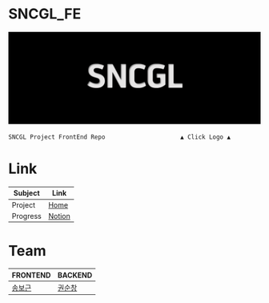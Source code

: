 # **SNCGL_FE**
[![Logo](./CI/Logo.png)](http://3.37.36.107:3000/)
```
SNCGL Project FrontEnd Repo                     ▲ Click Logo ▲
```
# Link
|Subject|Link|
|------|---|
|Project|[Home](https://sncgl.notion.site/226b43d50db74205ac2c814c3328135e)|
|Progress|[Notion](https://sncgl.notion.site/67fa8db1054848ee99f9bfe6009d4772?v=4ebf96724f4f46819456ca96d04f9969)|

# Team
|FRONTEND|BACKEND|
|------|---|
|[송보근](https://github.com/boguensong)|[권순창](https://github.com/kwonsc)|



